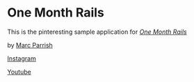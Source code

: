 # One Month Rails

This is the pinteresting sample application for [*One Month Rails*](http://onemonthrails.com)

by [Marc Parrish](http://twitter.com/ParrishMarc)

[Instagram](http://instagram.com/mparrish21)

[Youtube](https://www.youtube.com/channel/UCw_ZyrK2sY9IA2ZX3O9wZmg)
